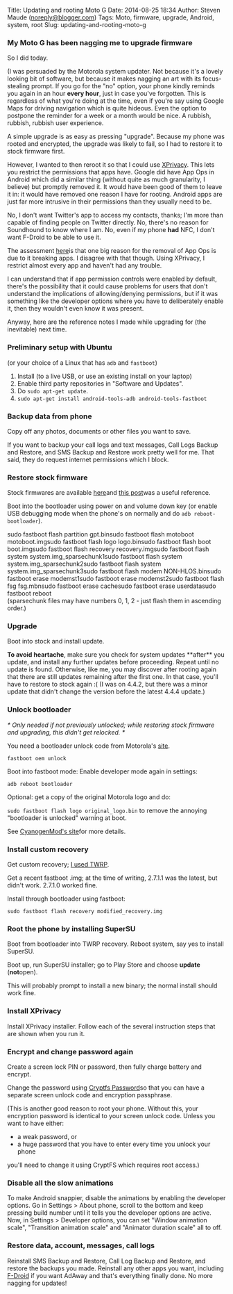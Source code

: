 Title: Updating and rooting Moto G
Date: 2014-08-25 18:34
Author: Steven Maude (noreply@blogger.com)
Tags: Moto, firmware, upgrade, Android, system, root
Slug: updating-and-rooting-moto-g

### My Moto G has been nagging me to upgrade firmware

So I did today.

(I was persuaded by the Motorola system updater. Not because it's a
lovely looking bit of software, but because it makes nagging an art with
its focus-stealing prompt. If you go for the "no" option, your phone
kindly reminds you again in an hour **every hour**, just in case you've
forgotten. This is regardless of what you're doing at the time, even if
you're say using Google Maps for driving navigation which is quite
hideous. Even the option to postpone the reminder for a week or a month
would be nice. A rubbish, rubbish, rubbish user experience.

<a name="more"></a>

A simple upgrade is as easy as pressing "upgrade". Because my phone was
rooted and encrypted, the upgrade was likely to fail, so I had to
restore it to stock firmware first.

However, I wanted to then reroot it so that I could use
[XPrivacy](https://github.com/M66B/XPrivacy). This lets you restrict the
permissions that apps have. Google did have App Ops in Android which did
a similar thing (without quite as much granularity, I believe) but
promptly removed it. It would have been good of them to leave it in: it
would have removed one reason I have for rooting. Android apps are just
far more intrusive in their permissions than they usually need to be.

No, I don't want Twitter's app to access my contacts, thanks; I'm more
than capable of finding people on Twitter directly. No, there's no
reason for Soundhound to know where I am. No, even if my phone **had**
NFC, I don't want F-Droid to be able to use it.

The assessment
[here](http://www.cnet.com/news/why-android-wont-be-getting-app-ops-anytime-soon/)is
that one big reason for the removal of App Ops is due to it breaking
apps. I disagree with that though. Using XPrivacy, I restrict almost
every app and haven't had any trouble.

I can understand that if app permission controls were enabled by
default, there's the possibility that it could cause problems for users
that don't understand the implications of allowing/denying permissions,
but if it was something like the developer options where you have to
deliberately enable it, then they wouldn't even know it was present.

Anyway, here are the reference notes I made while upgrading for (the
inevitable) next time.

### Preliminary setup with Ubuntu

(or your choice of a Linux that has `adb` and `fastboot`)

1.  Install (to a live USB, or use an existing install on your laptop)
2.  Enable third party repositories in "Software and Updates".
3.  Do <span class="bgcode">`sudo apt-get update`</span>.
4.  <span class="bgcode">`sudo apt-get install android-tools-adb android-tools-fastboot`</span>

### Backup data from phone

Copy off any photos, documents or other files you want to save.

If you want to backup your call logs and text messages, Call Logs Backup
and Restore, and SMS Backup and Restore work pretty well for me. That
said, they do request internet permissions which I block.

### Restore stock firmware

Stock firmwares are available
[here](http://sbf.droid-developers.org/phone.php?device=14)and [this
post](http://forum.xda-developers.com/showthread.php?t=2542219)was a
useful reference.

Boot into the bootloader using power on and volume down key (or enable
USB debugging mode when the phone's on normally and do
`adb reboot-bootloader`).

<div class="bgcode">
    sudo fastboot flash partition gpt.binsudo fastboot flash motoboot motoboot.imgsudo fastboot flash logo logo.binsudo fastboot flash boot boot.imgsudo fastboot flash recovery recovery.imgsudo fastboot flash system system.img_sparsechunk1sudo fastboot flash system system.img_sparsechunk2sudo fastboot flash system system.img_sparsechunk3sudo fastboot flash modem NON-HLOS.binsudo fastboot erase modemst1sudo fastboot erase modemst2sudo fastboot flash fsg fsg.mbnsudo fastboot erase cachesudo fastboot erase userdatasudo fastboot reboot

</div>
(sparsechunk files may have numbers 0, 1, 2 - just flash them in
ascending order.)

### Upgrade

Boot into stock and install update.

**To avoid heartache**, make sure you check for system updates
\*\*after\*\* you update, and install any further updates before
proceeding. Repeat until no update is found. Otherwise, like me, you may
discover after rooting again that there are still updates remaining
after the first one. In that case, you'll have to restore to stock again
:( (I was on 4.4.2, but there was a minor update that didn't change the
version before the latest 4.4.4 update.)

### Unlock bootloader

*\* Only needed if not previously unlocked; while restoring stock
firmware and upgrading, this didn't get relocked. \**

You need a bootloader unlock code from Motorola's
[site](https://motorola-global-portal.custhelp.com/app/standalone/bootloader/unlock-your-device-a).

`fastboot oem unlock`

Boot into fastboot mode: Enable developer mode again in settings:

<span class="bgcode">`adb reboot bootloader`</span>

Optional: get a copy of the original Motorola logo and do:

`sudo fastboot flash logo original_logo.bin` to remove the annoying
"bootloader is unlocked" warning at boot.

See [CyanogenMod's
site](http://wiki.cyanogenmod.org/w/Template:Unlock_Bootloader)for more
details.

### Install custom recovery

Get custom recovery; [I used TWRP](http://teamw.in/project/twrp2/233).

Get a recent fastboot .img; at the time of writing, 2.7.1.1 was the
latest, but didn't work. 2.7.1.0 worked fine.

Install through bootloader using fastboot:

`sudo fastboot flash recovery modified_recovery.img`

### Root the phone by installing SuperSU

Boot from bootloader into TWRP recovery. Reboot system, say yes to
install SuperSU.

Boot up, run SuperSU installer; go to Play Store and choose **update**
(**not**open).

This will probably prompt to install a new binary; the normal install
should work fine.

### Install XPrivacy

Install XPrivacy installer. Follow each of the several instruction steps
that are shown when you run it.

### Encrypt and change password again

Create a screen lock PIN or password, then fully charge battery and
encrypt.

Change the password using [Cryptfs
Password](https://play.google.com/store/apps/details?id=org.nick.cryptfs.passwdmanager&hl=en)so
that you can have a separate screen unlock code and encryption
passphrase.

(This is another good reason to root your phone. Without this, your
encryption password is identical to your screen unlock code. Unless you
want to have either:

-   a weak password, or
-   a huge password that you have to enter every time you unlock your
    phone

you'll need to change it using CryptFS which requires root access.)

### Disable all the slow animations

To make Android snappier, disable the animations by enabling the
developer options. Go in Settings \> About phone, scroll to the bottom
and keep pressing build number until it tells you the developer options
are active. Now, in Settings \> Developer options, you can set "Window
animation scale", "Transition animation scale" and "Animator duration
scale" all to off.

### Restore data, account, messages, call logs

Reinstall SMS Backup and Restore, Call Log Backup and Restore, and
restore the backups you made. Reinstall any other apps you want,
including [F-Droid](https://f-droid.org/) if you want AdAway and that's
everything finally done. No more nagging for updates!

</p>

